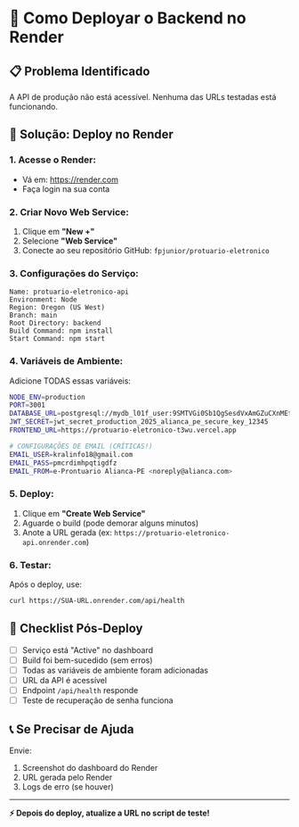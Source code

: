 # 🚀 Como Deployar o Backend no Render

## 📋 Problema Identificado
A API de produção não está acessível. Nenhuma das URLs testadas está funcionando.

## 🔧 Solução: Deploy no Render

### **1. Acesse o Render:**
- Vá em: https://render.com
- Faça login na sua conta

### **2. Criar Novo Web Service:**
1. Clique em **"New +"**
2. Selecione **"Web Service"**
3. Conecte ao seu repositório GitHub: `fpjunior/protuario-eletronico`

### **3. Configurações do Serviço:**
```
Name: protuario-eletronico-api
Environment: Node
Region: Oregon (US West)
Branch: main
Root Directory: backend
Build Command: npm install
Start Command: npm start
```

### **4. Variáveis de Ambiente:**
Adicione TODAS essas variáveis:

```bash
NODE_ENV=production
PORT=3001
DATABASE_URL=postgresql://mydb_l01f_user:9SMTVGi0Sb1QgSesdVxAmGZuCXnMEtKJ@dpg-d1jjelemcj7s739u1vjg-a.oregon-postgres.render.com/mydb_l01f
JWT_SECRET=jwt_secret_production_2025_alianca_pe_secure_key_12345
FRONTEND_URL=https://protuario-eletronico-t3wu.vercel.app

# CONFIGURAÇÕES DE EMAIL (CRÍTICAS!)
EMAIL_USER=kralinfo18@gmail.com
EMAIL_PASS=pmcrdimhpqtigdfz
EMAIL_FROM=e-Prontuario Alianca-PE <noreply@alianca.com>
```

### **5. Deploy:**
1. Clique em **"Create Web Service"**
2. Aguarde o build (pode demorar alguns minutos)
3. Anote a URL gerada (ex: `https://protuario-eletronico-api.onrender.com`)

### **6. Testar:**
Após o deploy, use:
```bash
curl https://SUA-URL.onrender.com/api/health
```

## 🚨 Checklist Pós-Deploy

- [ ] Serviço está "Active" no dashboard
- [ ] Build foi bem-sucedido (sem erros)
- [ ] Todas as variáveis de ambiente foram adicionadas
- [ ] URL da API é acessível
- [ ] Endpoint `/api/health` responde
- [ ] Teste de recuperação de senha funciona

## 📞 Se Precisar de Ajuda

Envie:
1. Screenshot do dashboard do Render
2. URL gerada pelo Render
3. Logs de erro (se houver)

---
**⚡ Depois do deploy, atualize a URL no script de teste!**
